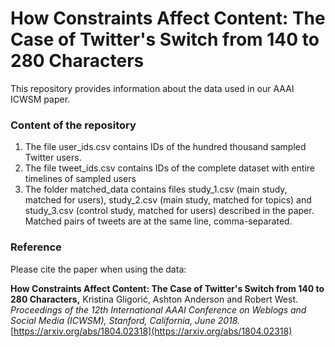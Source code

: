 # How Constraints Affect Content: The Case of Twitter's Switch from 140 to 280 Characters

This repository provides information about the data used in our AAAI ICWSM paper.


### Content of the repository


1. The file user_ids.csv contains IDs of the hundred thousand sampled Twitter users.
2. The file tweet_ids.csv contains IDs of the complete dataset with entire timelines of sampled users
3. The folder matched_data contains files study_1.csv (main study, matched for users), study_2.csv (main study, matched for topics) and study_3.csv (control study, matched for users) described in the paper. Matched pairs of tweets are at the same line, comma-separated. 


### Reference

Please cite the paper when using the data:

**How Constraints Affect Content: The Case of Twitter's Switch from 140 to 280 Characters,** Kristina Gligori&#263;, Ashton Anderson and Robert West.   
*Proceedings of the 12th International AAAI Conference on Weblogs and Social Media (ICWSM), Stanford, California, June 2018.*
[https://arxiv.org/abs/1804.02318](https://arxiv.org/abs/1804.02318)  